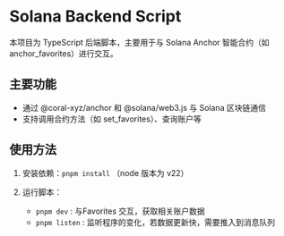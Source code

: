 # Solana Backend Script

本项目为 TypeScript 后端脚本，主要用于与 Solana Anchor 智能合约（如 anchor_favorites）进行交互。

## 主要功能
- 通过 @coral-xyz/anchor 和 @solana/web3.js 与 Solana 区块链通信
- 支持调用合约方法（如 set_favorites）、查询账户等

## 使用方法
1. 安装依赖：`pnpm install` （node 版本为 v22）
   
2. 运行脚本：
   * `pnpm dev` : 与Favorites 交互，获取相关账户数据
   * `pnpm listen` : 监听程序的变化，若数据更新快，需要推入到消息队列

